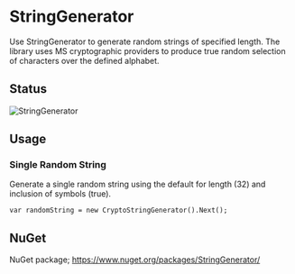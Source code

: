 # StringGenerator

Use StringGenerator to generate random strings of specified length. The library uses MS cryptographic providers to produce true random selection of characters over the defined alphabet.

## Status

![StringGenerator](https://github.com/chris-opthoog/StringGenerator/actions/workflows/dotnet.yml/badge.svg)

## Usage

### Single Random String

Generate a single random string using the default for length (32) and inclusion of symbols (true).

```
var randomString = new CryptoStringGenerator().Next();
```

## NuGet

NuGet package; https://www.nuget.org/packages/StringGenerator/

